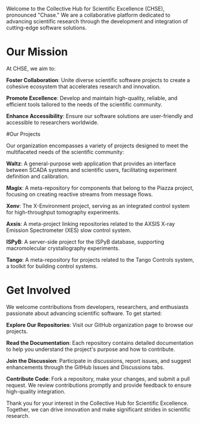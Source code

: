 Welcome to the Collective Hub for Scientific Excellence (CHSE), pronounced "Chase." We are a collaborative platform dedicated to advancing scientific research through the development and integration of cutting-edge software solutions.

# Our Mission

At CHSE, we aim to:

**Foster Collaboration**: Unite diverse scientific software projects to create a cohesive ecosystem that accelerates research and innovation.

**Promote Excellence**: Develop and maintain high-quality, reliable, and efficient tools tailored to the needs of the scientific community.

**Enhance Accessibility**: Ensure our software solutions are user-friendly and accessible to researchers worldwide.

#Our Projects

Our organization encompasses a variety of projects designed to meet the multifaceted needs of the scientific community:

**Waltz**: A general-purpose web application that provides an interface between SCADA systems and scientific users, facilitating experiment definition and calibration. 

**Magix**: A meta-repository for components that belong to the Piazza project, focusing on creating reactive streams from message flows. 

**Xenv**: The X-Environment project, serving as an integrated control system for high-throughput tomography experiments.

**Axsis**: A meta-project linking repositories related to the AXSIS X-ray Emission Spectrometer (XES) slow control system.

**ISPyB**: A server-side project for the ISPyB database, supporting macromolecular crystallography experiments.

**Tango**: A meta-repository for projects related to the Tango Controls system, a toolkit for building control systems.

# Get Involved

We welcome contributions from developers, researchers, and enthusiasts passionate about advancing scientific software. To get started:

**Explore Our Repositories**: Visit our GitHub organization page to browse our projects.

**Read the Documentation**: Each repository contains detailed documentation to help you understand the project's purpose and how to contribute.

**Join the Discussion**: Participate in discussions, report issues, and suggest enhancements through the GitHub Issues and Discussions tabs.

**Contribute Code**: Fork a repository, make your changes, and submit a pull request. We review contributions promptly and provide feedback to ensure high-quality integration.


Thank you for your interest in the Collective Hub for Scientific Excellence. Together, we can drive innovation and make significant strides in scientific research.
